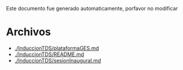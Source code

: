 Este documento fue generado automaticamente, porfavor no modificar

# Archivos

* [./InduccionTDS/plataformaGES.md](./InduccionTDS/plataformaGES.md)
* [./InduccionTDS/README.md](./InduccionTDS/README.md)
* [./InduccionTDS/sesionInaugural.md](./InduccionTDS/sesionInaugural.md)
